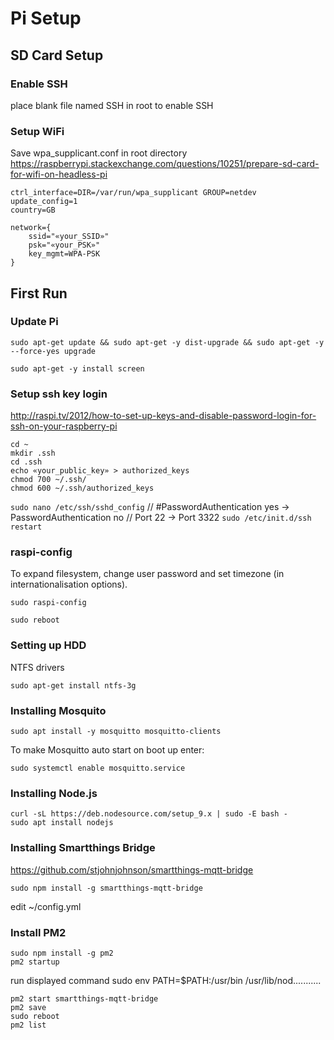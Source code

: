 # Pi Setup

## SD Card Setup 

### Enable SSH

place blank file named SSH in root to enable SSH

### Setup WiFi

Save wpa_supplicant.conf in root directory
https://raspberrypi.stackexchange.com/questions/10251/prepare-sd-card-for-wifi-on-headless-pi

```
ctrl_interface=DIR=/var/run/wpa_supplicant GROUP=netdev
update_config=1
country=GB

network={
    ssid="«your_SSID»"
    psk="«your_PSK»"
    key_mgmt=WPA-PSK
}
```
## First Run

### Update Pi

 ```
sudo apt-get update && sudo apt-get -y dist-upgrade && sudo apt-get -y --force-yes upgrade

sudo apt-get -y install screen
```


### Setup ssh key login

http://raspi.tv/2012/how-to-set-up-keys-and-disable-password-login-for-ssh-on-your-raspberry-pi

```
cd ~
mkdir .ssh
cd .ssh
echo «your_public_key» > authorized_keys
chmod 700 ~/.ssh/
chmod 600 ~/.ssh/authorized_keys
```
`sudo nano /etc/ssh/sshd_config` // #PasswordAuthentication yes -> PasswordAuthentication no
                                 // Port 22 -> Port 3322
`sudo /etc/init.d/ssh restart`


### raspi-config

To expand filesystem, change user password and set timezone (in internationalisation options).

`sudo raspi-config`

`sudo reboot`


### Setting up HDD


NTFS drivers
```
sudo apt-get install ntfs-3g
```

### Installing Mosquito
```
sudo apt install -y mosquitto mosquitto-clients
```
To make Mosquitto auto start on boot up enter:
```
sudo systemctl enable mosquitto.service
```

### Installing Node.js
```
curl -sL https://deb.nodesource.com/setup_9.x | sudo -E bash -
sudo apt install nodejs
```

### Installing Smartthings Bridge

https://github.com/stjohnjohnson/smartthings-mqtt-bridge

```
sudo npm install -g smartthings-mqtt-bridge

```

edit ~/config.yml

### Install PM2

```
sudo npm install -g pm2
pm2 startup
```
run displayed command
sudo env PATH=$PATH:/usr/bin /usr/lib/nod...........
```
pm2 start smartthings-mqtt-bridge
pm2 save
sudo reboot
pm2 list
```
